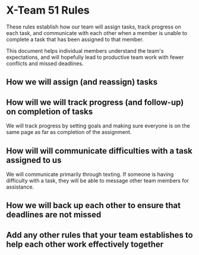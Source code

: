 # X-Team 51 Rules

These rules establish how our team will assign tasks,
track progress on each task, and communicate with each other 
when a member is unable to complete a task that has been assigned to that member.

This document helps individual members understand the team's expectations,
and will hopefully lead to productive team work with fewer conflicts
and missed deadlines.

## How we will assign (and reassign) tasks



## How will we will track progress (and follow-up) on completion of tasks
We will track progress by setting goals and making sure everyone is on the 
same page as far as completion of the assignment.


## How will will communicate difficulties with a task assigned to us

We will communicate primarily through texting. If someone is having difficulty with a task, 
they will be able to message other team members for assistance. 

## How we will back up each other to ensure that deadlines are not missed



## Add any other rules that your team establishes to help each other work effectively together



